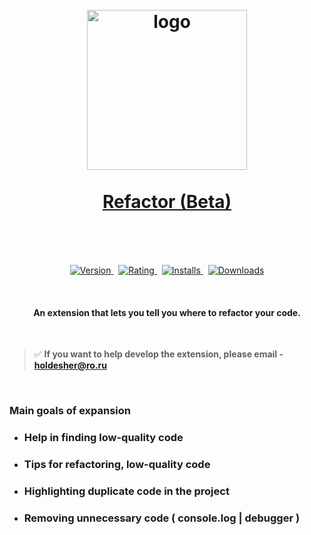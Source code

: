 <h1 align="center">
   <a href="https://marketplace.visualstudio.com/items?itemName=kah3vich.refactor">
        <br />
        <img src="https://raw.githubusercontent.com/kah3vich/Refactor/master/assets/logo.png" alt="logo" width="256">
        <br />
        <br />
        Refactor (Beta)
        <br />
        <br />
    </a>
</h1>

<br />

<p align="center">
    <a href="https://marketplace.visualstudio.com/items?itemName=kah3vich.refactor">
        <img src="https://vsmarketplacebadges.dev/version-short/kah3vich.refactor.svg?style=for-the-badge&colorA=252526&colorB=43A047&label=VERSION" alt="Version">
    </a>&nbsp;
    <a href="https://marketplace.visualstudio.com/items?itemName=kah3vich.refactor">
        <img src="https://vsmarketplacebadges.dev/rating-short/kah3vich.refactor.svg?style=for-the-badge&colorA=252526&colorB=43A047&label=Rating" alt="Rating">
    </a>&nbsp;
    <a href="https://marketplace.visualstudio.com/items?itemName=kah3vich.refactor">
        <img src="https://vsmarketplacebadges.dev/installs-short/kah3vich.refactor.svg?style=for-the-badge&colorA=252526&colorB=43A047&label=Installs" alt="Installs">
    </a>&nbsp;
    <a href="https://marketplace.visualstudio.com/items?itemName=kah3vich.refactor">
        <img src="https://vsmarketplacebadges.dev/downloads-short/kah3vich.refactor.svg?style=for-the-badge&colorA=252526&colorB=43A047&label=Downloads" alt="Downloads">
    </a>
</p>

<br />

<h4 align="center">An extension that lets you tell you where to refactor your code.</h4>

<br />

> ✅ **If you want to help develop the extension, please email - holdesher@ro.ru**

<br />

### Main goals of expansion

- ### Help in finding low-quality code
- ### Tips for refactoring, low-quality code
- ### Highlighting duplicate code in the project
- ### Removing unnecessary code ( console.log | debugger )
